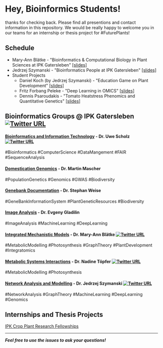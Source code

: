 # Hey, Bioinformics Students!

thanks for checking back. Please find all presentions and contact information in this repository.
We would be really happy to welcome you in our teams for an internship or thesis project for #FuturePlants!

## Schedule
- Mary-Ann Blätke - "Bioinformatics & Computational Biology in Plant Sciences at IPK Gatersleben" [[slides]](2021-07-05-mb-industrieforum-mittweida_overview.pdf)
- Jedrzej Szymanski - "Bioinformatics People at IPK Gatersleben" [[slides]](2021-07-05-js-industrieforum-mittweida_people.pdf)
- Student Projects
  - Daniel Koch (by Jedrzej Szymanski) - "Education Game on Plant Development" [[slides]](2021-07-05-dk-industrieforum-mittweida_proj.pdf)
  - Fritz Forbang Peleke - "Deep Learning in OMICS" [[slides]](2021-07-05-fp-industrieforum-mittweida_proj.pdf)
  - Dennis Psaroudakis - "Tomato Heatstress Phenomics and Quantitative Genetics" [[slides]](2021-07-05-dp-industrieforum-mittweida_proj.pdf)

## Bioinformatics Groups @ IPK Gatersleben [![Twitter URL](https://img.shields.io/twitter/url/https/twitter.com/IPKGatersleben.svg?style=social&label=Follow%20%40IPKGatersleben)](https://twitter.com/IPKGatersleben)

#### [Bioinformatics and Information Technology](https://www.ipk-gatersleben.de/en/breeding-research/bioinformatics-and-information-technology/) - Dr. Uwe Scholz [![Twitter URL](https://img.shields.io/twitter/url/https/twitter.com/UweScholz271.svg?style=social&label=Follow%20%40UweScholz271)](https://twitter.com/UweScholz271)
#Bioinformatics #ComputerScience #DataMangement #FAIR #SequenceAnalysis

#### [Domestication Genomics](https://www.ipk-gatersleben.de/en/genebank/domestication-genomics/) - Dr. Martin Mascher
#PopulationGenetics #Genomics #GWAS #Biodiversity

#### [Genebank Documentation](https://www.ipk-gatersleben.de/en/genebank/genebank-documentation/) - Dr. Stephan Weise
#GeneBankInformationSystem #PlantGeneticResources #Biodiversity

#### [Image Analysis](https://www.ipk-gatersleben.de/en/molecular-genetics/image-analysis/) - Dr. Evgeny Gladilin
#ImageAnalysis #MachineLearning #DeepLearning 

#### [Integrated Mechanistic Models](https://www.this-is-mary.com/) - Dr. Mary-Ann Blätke [![Twitter URL](https://img.shields.io/twitter/url/https/twitter.com/MaryAnnBlaetke.svg?style=social&label=Follow%20%40MaryAnnBlaetke)](https://twitter.com/MaryAnnBlaetke)
#MetabolicModelling #Photosynthesis #GraphTheory #PlantDevelopment #Integratomics


#### [Metabolic Systems Interactions](https://www.ipk-gatersleben.de/en/independent-research-groups/metabolic-systems-interactions/) - Dr. Nadine Töpfer [![Twitter URL](https://img.shields.io/twitter/url/https/twitter.com/NaToepfer.svg?style=social&label=Follow%20%40NaToepfer)](https://twitter.com/NaToepfer)
#MetabolicModelling #Photosynthesis

#### [Network Analysis and Modelling](https://www.ipk-gatersleben.de/en/molecular-genetics/network-analysis-and-modelling/) - Dr. Jedrzej Szymanski [![Twitter URL](https://img.shields.io/twitter/url/https/twitter.com/JJSzymanski.svg?style=social&label=Follow%20%40JJSzymanski)](https://twitter.com/JJSzymanski)
#NetworkAnalysis #GraphTheory #MachineLearning #DeepLearning #Genomics



## Internships and Thesis Projects

[IPK Crop Plant Research Fellowships](https://www.ipk-gatersleben.de/praktika/bachelor-master-arbeiten-praktika/)

---

***Feel free to use the issues to ask your questions!***
